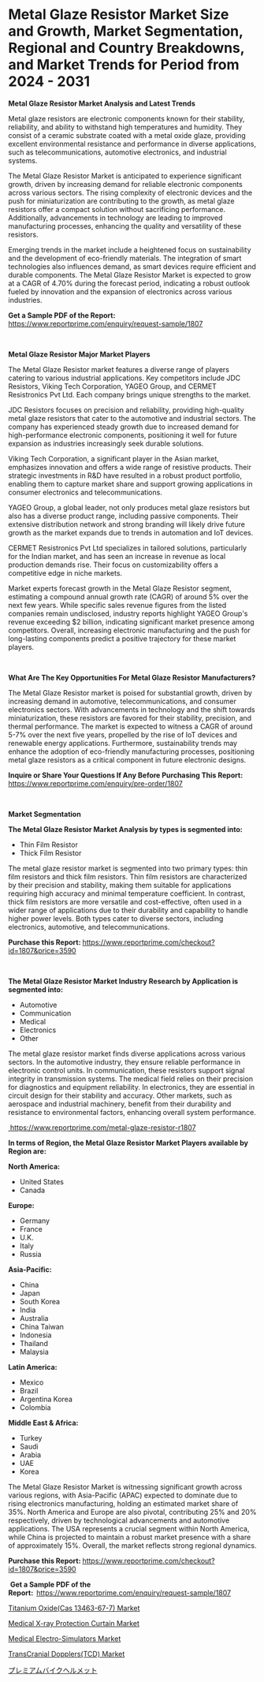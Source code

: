 <p><h1>Metal Glaze Resistor Market Size and Growth, Market Segmentation, Regional and Country Breakdowns, and Market Trends for Period from 2024 -  2031</h1></p><p><strong>Metal Glaze Resistor Market Analysis and Latest Trends</strong></p>
<p><p>Metal glaze resistors are electronic components known for their stability, reliability, and ability to withstand high temperatures and humidity. They consist of a ceramic substrate coated with a metal oxide glaze, providing excellent environmental resistance and performance in diverse applications, such as telecommunications, automotive electronics, and industrial systems.</p><p>The Metal Glaze Resistor Market is anticipated to experience significant growth, driven by increasing demand for reliable electronic components across various sectors. The rising complexity of electronic devices and the push for miniaturization are contributing to the growth, as metal glaze resistors offer a compact solution without sacrificing performance. Additionally, advancements in technology are leading to improved manufacturing processes, enhancing the quality and versatility of these resistors.</p><p>Emerging trends in the market include a heightened focus on sustainability and the development of eco-friendly materials. The integration of smart technologies also influences demand, as smart devices require efficient and durable components. The Metal Glaze Resistor Market is expected to grow at a CAGR of 4.70% during the forecast period, indicating a robust outlook fueled by innovation and the expansion of electronics across various industries.</p></p>
<p><strong>Get a Sample PDF of the Report:&nbsp;</strong> <a href="https://www.reportprime.com/enquiry/request-sample/1807">https://www.reportprime.com/enquiry/request-sample/1807</a></p>
<p>&nbsp;</p>
<p><strong>Metal Glaze Resistor Major Market Players</strong></p>
<p><p>The Metal Glaze Resistor market features a diverse range of players catering to various industrial applications. Key competitors include JDC Resistors, Viking Tech Corporation, YAGEO Group, and CERMET Resistronics Pvt Ltd. Each company brings unique strengths to the market.</p><p>JDC Resistors focuses on precision and reliability, providing high-quality metal glaze resistors that cater to the automotive and industrial sectors. The company has experienced steady growth due to increased demand for high-performance electronic components, positioning it well for future expansion as industries increasingly seek durable solutions.</p><p>Viking Tech Corporation, a significant player in the Asian market, emphasizes innovation and offers a wide range of resistive products. Their strategic investments in R&D have resulted in a robust product portfolio, enabling them to capture market share and support growing applications in consumer electronics and telecommunications.</p><p>YAGEO Group, a global leader, not only produces metal glaze resistors but also has a diverse product range, including passive components. Their extensive distribution network and strong branding will likely drive future growth as the market expands due to trends in automation and IoT devices.</p><p>CERMET Resistronics Pvt Ltd specializes in tailored solutions, particularly for the Indian market, and has seen an increase in revenue as local production demands rise. Their focus on customizability offers a competitive edge in niche markets.</p><p>Market experts forecast growth in the Metal Glaze Resistor segment, estimating a compound annual growth rate (CAGR) of around 5% over the next few years. While specific sales revenue figures from the listed companies remain undisclosed, industry reports highlight YAGEO Group's revenue exceeding $2 billion, indicating significant market presence among competitors. Overall, increasing electronic manufacturing and the push for long-lasting components predict a positive trajectory for these market players.</p></p>
<p>&nbsp;</p>
<p><strong>What Are The Key Opportunities For Metal Glaze Resistor Manufacturers?</strong></p>
<p><p>The Metal Glaze Resistor market is poised for substantial growth, driven by increasing demand in automotive, telecommunications, and consumer electronics sectors. With advancements in technology and the shift towards miniaturization, these resistors are favored for their stability, precision, and thermal performance. The market is expected to witness a CAGR of around 5-7% over the next five years, propelled by the rise of IoT devices and renewable energy applications. Furthermore, sustainability trends may enhance the adoption of eco-friendly manufacturing processes, positioning metal glaze resistors as a critical component in future electronic designs.</p></p>
<p><strong>Inquire or Share Your Questions If Any Before Purchasing This Report:</strong> <a href="https://www.reportprime.com/enquiry/pre-order/1807">https://www.reportprime.com/enquiry/pre-order/1807</a></p>
<p>&nbsp;</p>
<p><strong>Market Segmentation</strong></p>
<p><strong>The Metal Glaze Resistor Market Analysis by types is segmented into:</strong></p>
<p><ul><li>Thin Film Resistor</li><li>Thick Film Resistor</li></ul></p>
<p><p>The metal glaze resistor market is segmented into two primary types: thin film resistors and thick film resistors. Thin film resistors are characterized by their precision and stability, making them suitable for applications requiring high accuracy and minimal temperature coefficient. In contrast, thick film resistors are more versatile and cost-effective, often used in a wider range of applications due to their durability and capability to handle higher power levels. Both types cater to diverse sectors, including electronics, automotive, and telecommunications.</p></p>
<p><strong>Purchase this Report:&nbsp;</strong><a href="https://www.reportprime.com/checkout?id=1807&price=3590">https://www.reportprime.com/checkout?id=1807&price=3590</a></p>
<p>&nbsp;</p>
<p><strong>The Metal Glaze Resistor Market Industry Research by Application is segmented into:</strong></p>
<p><ul><li>Automotive</li><li>Communication</li><li>Medical</li><li>Electronics</li><li>Other</li></ul></p>
<p><p>The metal glaze resistor market finds diverse applications across various sectors. In the automotive industry, they ensure reliable performance in electronic control units. In communication, these resistors support signal integrity in transmission systems. The medical field relies on their precision for diagnostics and equipment reliability. In electronics, they are essential in circuit design for their stability and accuracy. Other markets, such as aerospace and industrial machinery, benefit from their durability and resistance to environmental factors, enhancing overall system performance.</p></p>
<p><a href="https://www.reportprime.com/metal-glaze-resistor-r1807">&nbsp;https://www.reportprime.com/metal-glaze-resistor-r1807</a></p>
<p><strong>In terms of Region, the Metal Glaze Resistor Market Players available by Region are:</strong></p>
<p>
    <p> <strong> North America: </strong>
        <ul>
            <li>United States</li>
            <li>Canada</li>
        </ul>
        </p> 
    <p> <strong> Europe: </strong>
        <ul>
            <li>Germany</li>
            <li>France</li>
            <li>U.K.</li>
            <li>Italy</li>
            <li>Russia</li>
        </ul>
        </p> 
    <p> <strong> Asia-Pacific: </strong>
        <ul>
            <li>China</li>
            <li>Japan</li>
            <li>South Korea</li>
            <li>India</li>
            <li>Australia</li>
            <li>China Taiwan</li>
            <li>Indonesia</li>
            <li>Thailand</li>
            <li>Malaysia</li>
        </ul>
        </p> 
    <p> <strong> Latin America: </strong>
        <ul>
            <li>Mexico</li>
            <li>Brazil</li>
            <li>Argentina Korea</li>
            <li>Colombia</li>
        </ul>
        </p> 
    <p> <strong> Middle East & Africa: </strong>
        <ul>
            <li>Turkey</li>
            <li>Saudi</li>
            <li>Arabia</li>
            <li>UAE</li>
            <li>Korea</li>
        </ul>
    </p>
    </p>
<p><p>The Metal Glaze Resistor Market is witnessing significant growth across various regions, with Asia-Pacific (APAC) expected to dominate due to rising electronics manufacturing, holding an estimated market share of 35%. North America and Europe are also pivotal, contributing 25% and 20% respectively, driven by technological advancements and automotive applications. The USA represents a crucial segment within North America, while China is projected to maintain a robust market presence with a share of approximately 15%. Overall, the market reflects strong regional dynamics.</p></p>
<p><strong>Purchase this Report: </strong><a href="https://www.reportprime.com/checkout?id=1807&price=3590">https://www.reportprime.com/checkout?id=1807&price=3590</a></p>
<p>&nbsp;<strong>Get a Sample PDF of the Report:&nbsp;&nbsp;</strong><a href="https://www.reportprime.com/enquiry/request-sample/1807">https://www.reportprime.com/enquiry/request-sample/1807</a></p>
<p><strong></strong></p>
<p><p><a href="https://medium.com/@graciakennyta2311/titanium-oxide-cas-13463-67-7-market-size-share-growth-and-market-analysis-by-type-by-9429a9feaf0e">Titanium Oxide(Cas 13463-67-7) Market</a></p><p><a href="https://issuu.com/reportprime-2/docs/medical-x-ray-protection-curtain-ma_2346b012e51110">Medical X-ray Protection Curtain Market</a></p><p><a href="https://issuu.com/reportprime-2/docs/medical-electro-simulators-market-s_75754b46e5a9b1">Medical Electro-Simulators Market</a></p><p><a href="https://medium.com/@ashlyglover/transcranial-dopplers-tcd-market-investigation-industry-evolution-and-forecast-till-2031-c265a131d333">TransCranial Dopplers(TCD) Market</a></p><p><a href="https://medium.com/@skylarreilly36/%E4%B8%96%E7%95%8C%E3%81%AE%E3%83%97%E3%83%AC%E3%83%9F%E3%82%A2%E3%83%A0%E3%82%AA%E3%83%BC%E3%83%88%E3%83%90%E3%82%A4%E3%83%98%E3%83%AB%E3%83%A1%E3%83%83%E3%83%88%E5%B8%82%E5%A0%B4%E3%81%AE%E7%8A%B6%E6%B3%81-2024%E5%B9%B4-2031%E5%B9%B4-%E3%81%8A%E3%82%88%E3%81%B3%E5%9C%B0%E5%9F%9F-%E8%A3%BD%E5%93%81-%E3%82%A8%E3%83%B3%E3%83%89%E3%83%A6%E3%83%BC%E3%82%B9%E3%81%AB%E3%82%88%E3%82%8B%E4%BA%88%E6%B8%AC-993063a67332">プレミアムバイクヘルメット</a></p></p>